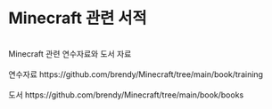 # Minecraft 관련 서적
<br/>
Minecraft 관련 연수자료와 도서 자료
<br/><br/>
연수자료 https://github.com/brendy/Minecraft/tree/main/book/training
<br/><br/>
도서 https://github.com/brendy/Minecraft/tree/main/book/books

